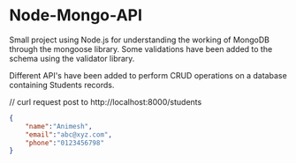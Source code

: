 # Node-Mongo-API

Small project using Node.js for understanding the working of MongoDB through the mongoose library.
Some validations have been added to the schema using the validator library.

Different API's have been added to perform CRUD operations on a database containing Students records.

// curl request post to http://localhost:8000/students
```json 
{
    "name":"Animesh",
    "email":"abc@xyz.com",
    "phone":"0123456798"
}
```